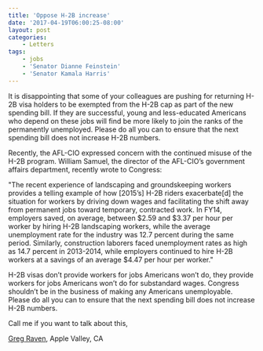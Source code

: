 ```yaml
---
title: 'Oppose H-2B increase'
date: '2017-04-19T06:00:25-08:00'
layout: post
categories:
    - Letters
tags:
    - jobs
    - 'Senator Dianne Feinstein'
    - 'Senator Kamala Harris'
---
```


It is disappointing that some of your colleagues are pushing for returning H-2B visa holders to be exempted from the H-2B cap as part of the new spending bill. If they are successful, young and less-educated Americans who depend on these jobs will find be more likely to join the ranks of the permanently unemployed. Please do all you can to ensure that the next spending bill does not increase H-2B numbers.

Recently, the AFL-CIO expressed concern with the continued misuse of the H-2B program. William Samuel, the director of the AFL-CIO’s government affairs department, recently wrote to Congress:

"The recent experience of landscaping and groundskeeping workers provides a telling example of how \[2015’s\] H-2B riders exacerbate\[d\] the situation for workers by driving down wages and facilitating the shift away from permanent jobs toward temporary, contracted work. In FY14, employers saved, on average, between $2.59 and $3.37 per hour per worker by hiring H-2B landscaping workers, while the average unemployment rate for the industry was 12.7 percent during the same period. Similarly, construction laborers faced unemployment rates as high as 14.7 percent in 2013-2014, while employers continued to hire H-2B workers at a savings of an average $4.47 per hour per worker."

H-2B visas don’t provide workers for jobs Americans won’t do, they provide workers for jobs Americans won’t do for substandard wages. Congress shouldn’t be in the business of making any Americans unemployable. Please do all you can to ensure that the next spending bill does not increase H-2B numbers.

Call me if you want to talk about this,

[Greg Raven](https://www.gregraven.org), Apple Valley, CA